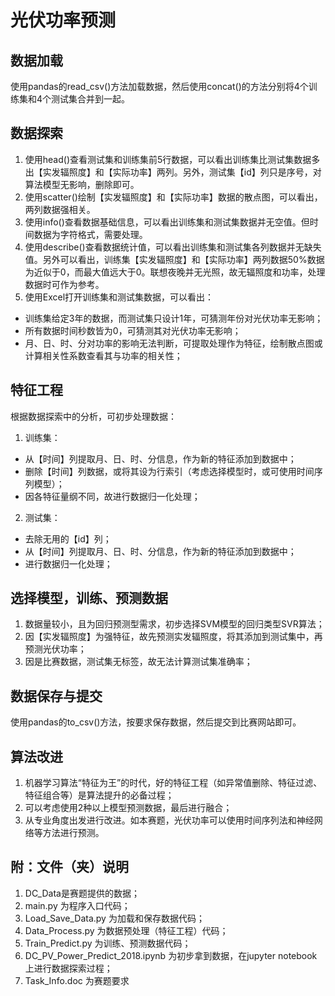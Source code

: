 # 光伏功率预测

## 数据加载
使用pandas的read_csv()方法加载数据，然后使用concat()的方法分别将4个训练集和4个测试集合并到一起。

## 数据探索
1. 使用head()查看测试集和训练集前5行数据，可以看出训练集比测试集数据多出【实发辐照度】和【实际功率】两列。另外，测试集【id】列只是序号，对算法模型无影响，删除即可。
2. 使用scatter()绘制【实发辐照度】和【实际功率】数据的散点图，可以看出，两列数据强相关。
3. 使用info()查看数据基础信息，可以看出训练集和测试集数据并无空值。但时间数据为字符格式，需要处理。
4. 使用describe()查看数据统计值，可以看出训练集和测试集各列数据并无缺失值。另外可以看出，训练集【实发辐照度】和【实际功率】两列数据50%数据为近似于0，而最大值远大于0。联想夜晚并无光照，故无辐照度和功率，处理数据时可作为参考。
5. 使用Excel打开训练集和测试集数据，可以看出：
+ 训练集给定3年的数据，而测试集只设计1年，可猜测年份对光伏功率无影响；
+ 所有数据时间秒数皆为0，可猜测其对光伏功率无影响；
+ 月、日、时、分对功率的影响无法判断，可提取处理作为特征，绘制散点图或计算相关性系数查看其与功率的相关性；

## 特征工程
根据数据探索中的分析，可初步处理数据：
1. 训练集：
+ 从【时间】列提取月、日、时、分信息，作为新的特征添加到数据中；
+ 删除【时间】列数据，或将其设为行索引（考虑选择模型时，或可使用时间序列模型）；
+ 因各特征量纲不同，故进行数据归一化处理；

2. 测试集：
+ 去除无用的【id】列；
+ 从【时间】列提取月、日、时、分信息，作为新的特征添加到数据中；
+ 进行数据归一化处理；

## 选择模型，训练、预测数据
1. 数据量较小，且为回归预测型需求，初步选择SVM模型的回归类型SVR算法；
2. 因【实发辐照度】为强特征，故先预测实发辐照度，将其添加到测试集中，再预测光伏功率；
3. 因是比赛数据，测试集无标签，故无法计算测试集准确率；
## 数据保存与提交
使用pandas的to_csv()方法，按要求保存数据，然后提交到比赛网站即可。

## 算法改进
1. 机器学习算法“特征为王”的时代，好的特征工程（如异常值删除、特征过滤、特征组合等）是算法提升的必备过程；
2. 可以考虑使用2种以上模型预测数据，最后进行融合；
3. 从专业角度出发进行改进。如本赛题，光伏功率可以使用时间序列法和神经网络等方法进行预测。

## 附：文件（夹）说明
1. DC_Data是赛题提供的数据；
2. main.py 为程序入口代码；
3. Load_Save_Data.py 为加载和保存数据代码；
4. Data_Process.py 为数据预处理（特征工程）代码；
5. Train_Predict.py 为训练、预测数据代码；
6. DC_PV_Power_Predict_2018.ipynb 为初步拿到数据，在jupyter notebook上进行数据探索过程；
7. Task_Info.doc 为赛题要求
